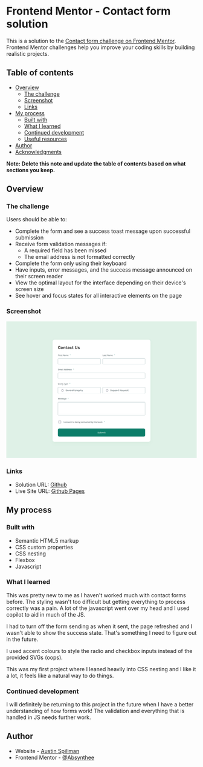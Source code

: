 # Frontend Mentor - Contact form solution

This is a solution to the [Contact form challenge on Frontend Mentor](https://www.frontendmentor.io/challenges/contact-form--G-hYlqKJj). Frontend Mentor challenges help you improve your coding skills by building realistic projects. 

## Table of contents

- [Overview](#overview)
  - [The challenge](#the-challenge)
  - [Screenshot](#screenshot)
  - [Links](#links)
- [My process](#my-process)
  - [Built with](#built-with)
  - [What I learned](#what-i-learned)
  - [Continued development](#continued-development)
  - [Useful resources](#useful-resources)
- [Author](#author)
- [Acknowledgments](#acknowledgments)

**Note: Delete this note and update the table of contents based on what sections you keep.**

## Overview

### The challenge

Users should be able to:

- Complete the form and see a success toast message upon successful submission
- Receive form validation messages if:
  - A required field has been missed
  - The email address is not formatted correctly
- Complete the form only using their keyboard
- Have inputs, error messages, and the success message announced on their screen reader
- View the optimal layout for the interface depending on their device's screen size
- See hover and focus states for all interactive elements on the page

### Screenshot

![](./screenshot.png)


### Links

- Solution URL: [Github](https://github.com/Absynthee/contact-form-main)
- Live Site URL: [Github Pages](https://absynthee.github.io/contact-form-main/)

## My process

### Built with

- Semantic HTML5 markup
- CSS custom properties
- CSS nesting
- Flexbox
- Javascript

### What I learned

This was pretty new to me as I haven't worked much with contact forms before. The styling wasn't too difficult but getting everything to process correctly was a pain. A lot of the javascript went over my head and I used copilot to aid in much of the JS.

I had to turn off the form sending as when it sent, the page refreshed and I wasn't able to show the success state. That's something I need to figure out in the future.

I used accent colours to style the radio and checkbox inputs instead of the provided SVGs (oops).

This was my first project where I leaned heavily into CSS nesting and I like it a lot, it feels like a natural way to do things.

### Continued development

I will definitely be returning to this project in the future when I have a better understanding of how forms work! The validation and everything that is handled in JS needs further work.

## Author

- Website - [Austin Spillman](https://www.austinspillman.com)
- Frontend Mentor - [@Absynthee](https://www.frontendmentor.io/profile/Absynthee)